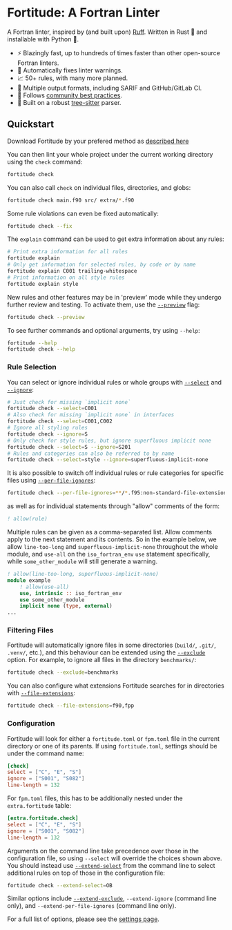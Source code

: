 # Fortitude: A Fortran Linter

A Fortran linter, inspired by (and built upon) [Ruff](https://github.com/astral-sh/ruff).
Written in Rust :crab: and installable with Python :snake:.

- :zap: Blazingly fast, up to hundreds of times faster than other open-source Fortran
  linters.
- :wrench: Automatically fixes linter warnings.
- :chart_with_upwards_trend: 50+ rules, with many more planned.
- :page_with_curl: Multiple output formats, including SARIF and GitHub/GitLab CI.
- :handshake: Follows [community best
  practices](https://fortran-lang.org/learn/best_practices/).
- :muscle: Built on a robust [tree-sitter](https://tree-sitter.github.io/tree-sitter/)
  parser.

## Quickstart

Download Fortitude by your prefered method as [described here](installation.md)

You can then lint your whole project under the current working directory
using the `check` command:

```bash
fortitude check
```

You can also call `check` on individual files, directories, and globs:

```bash
fortitude check main.f90 src/ extra/*.f90
```

Some rule violations can even be fixed automatically:

```bash
fortitude check --fix
```

The `explain` command can be used to get extra information about any rules:

```bash
# Print extra information for all rules
fortitude explain
# Only get information for selected rules, by code or by name
fortitude explain C001 trailing-whitespace
# Print information on all style rules
fortitude explain style
```

New rules and other features may be in 'preview' mode while they undergo further review
and testing. To activate them, use the [`--preview`](settings.md#preview) flag:

```bash
fortitude check --preview
```

To see further commands and optional arguments, try using `--help`:

```bash
fortitude --help
fortitude check --help
```

### Rule Selection

You can select or ignore individual rules or whole groups with
[`--select`](settings.md#select) and [`--ignore`](settings.md#ignore):

```bash
# Just check for missing `implicit none`
fortitude check --select=C001
# Also check for missing `implicit none` in interfaces
fortitude check --select=C001,C002
# Ignore all styling rules
fortitude check --ignore=S
# Only check for style rules, but ignore superfluous implicit none
fortitude check --select=S --ignore=S201
# Rules and categories can also be referred to by name
fortitude check --select=style --ignore=superfluous-implicit-none
```

It is also possible to switch off individual rules or rule categories for specific
files using [`--per-file-ignores`](settings.md#per-file-ignores):

```bash
fortitude check --per-file-ignores=**/*.f95:non-standard-file-extension
```

as well as for individual statements through "allow" comments of the
form:

```f90
! allow(rule)
```

Multiple rules can be given as a comma-separated list. Allow comments
apply to the next statement and its contents. So in the example below,
we allow `line-too-long` and `superfluous-implicit-none` throughout
the whole module, and `use-all` on the `iso_fortran_env` `use`
statement specifically, while `some_other_module` will still generate
a warning.

```f90
! allow(line-too-long, superfluous-implicit-none)
module example
    ! allow(use-all)
    use, intrinsic :: iso_fortran_env
    use some_other_module
    implicit none (type, external)
...
```

### Filtering Files

Fortitude will automatically ignore files in some directories (`build/`, `.git/`,
`.venv/`, etc.), and this behaviour can be extended using the
[`--exclude`](settings.md#exclude) option. For example, to ignore all files in
the directory `benchmarks/`:

```bash
fortitude check --exclude=benchmarks
```

You can also configure what extensions Fortitude searches for in directories with
[`--file-extensions`](settings.md#file-extensions):

```bash
fortitude check --file-extensions=f90,fpp
```

### Configuration

Fortitude will look for either a `fortitude.toml` or `fpm.toml` file in the
current directory or one of its parents. If using `fortitude.toml`, settings
should be under the command name:

```toml
[check]
select = ["C", "E", "S"]
ignore = ["S001", "S082"]
line-length = 132
```

For `fpm.toml` files, this has to be additionally nested under the
`extra.fortitude` table:

```toml
[extra.fortitude.check]
select = ["C", "E", "S"]
ignore = ["S001", "S082"]
line-length = 132
```

Arguments on the command line take precedence over those in the configuration
file, so using `--select` will override the choices shown above. You should
instead use [`--extend-select`](settings.md#extend-select) from the command line
to select additional rules on top of those in the configuration file:

```bash
fortitude check --extend-select=OB
```

Similar options include [`--extend-exclude`](settings.md#extend-exclude),
`--extend-ignore` (command line only), and `--extend-per-file-ignores` (command
line only).

For a full list of options, please see the [settings page](settings.md).
